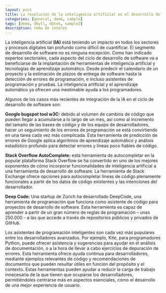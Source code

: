 ```yaml
---
layout: post
title: La revolucion de la inteligencia artificial en el desarrollo del software
categories: [general, demo, sample]
tags: [demo, dbyll, dbtek, sample2]
description: tema de interes 
---
```


La inteligencia artificial **(IA)** está teniendo un impacto en todos los sectores y procesos digitales tan profundo como difícil de cuantificar. El segmento de desarrollo de software no es ninguna excepción. Como han indicado expertos sectoriales, cada aspecto del ciclo de desarrollo de software va a beneficiarse de la implantación de herramientas de inteligencia artificial y tecnologías de aprendizaje automático. Desde predecir el calendario de un proyecto y la estimación de plazos de entrega de software hasta la detección de errores de programación, e incluso asistentes de programación y pruebas. La inteligencia artificial y el aprendizaje automático ya ofrecen una inestimable ayuda a los programadores.


Algunos de los casos más recientes de integración de la IA en el ciclo de desarrollo de software son:


**Google bugspot tool w3C:** debido al volumen de cambios de código que pueden llegar a acumularse a lo largo de un mes, así como al incremento del tamaño de las bases de código y de los equipo de desarrolladores, hacer un seguimiento de los errores de programación se está convirtiendo en una tarea cada vez más complicada. Esta herramienta de predicción de errores de Google aplica algoritmos de aprendizaje automático y análisis estadístico profundo para detectar errores y líneas poco fiables de código.


**Stack Overflow AutoComplete:** esta herramienta de autocompletar en la popular plataforma Stack Overflow se ha convertido en uno de los mejores exponentes de cómo incorporar funcionalidades de inteligencia artificial a una herramienta de desarrollo de software. La herramienta de Stack Exchange ofrece opciones para autocompletar líneas de código plenamente funcionales a partir de los datos de código existentes y las intenciones del desarrollador.


**Deep Code:** Una startup de Zúrich ha desarrollado DeepCode, una herramienta de programación que funciona como asistente de código para proyectos de desarrollo de software. Esta herramienta es capaz de aprender a partir de un gran número de reglas de programación – unas 250.000 – a las que accede a través de repositorios públicos y privados de GitHub.


Los asistentes de programación inteligentes son cada vez más populares entre los desarrolladores avanzados. Por ejemplo, Kite, para programadores Python, puede ofrecer asistencia y sugerencias para ayudar en el análisis de documentación, o a la hora de llevar a cabo ejercicios de depuración de errores. Esta herramienta ofrece ayuda continua para desarrolladores, mediante ejemplos relevantes de código y recomendaciones de documentos que pueden resultar útiles en función del propósito y el contexto. Estas herramientas pueden ayudar a reducir la carga de trabajo innecesaria de la que tienen que ocuparse los desarrolladores, permitiéndoles centrarse más en aspectos esenciales, como el desarrollo de una mejor experiencia de usuario.

